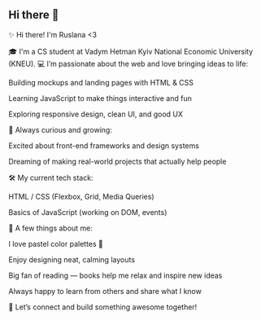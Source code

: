 ## Hi there 👋
✨ Hi there! I'm Ruslana <3

🎓 I'm a CS student at Vadym Hetman Kyiv National Economic University (KNEU).
💻 I’m passionate about the web and love bringing ideas to life:

Building mockups and landing pages with HTML & CSS

Learning JavaScript to make things interactive and fun

Exploring responsive design, clean UI, and good UX

🌱 Always curious and growing:

Excited about front-end frameworks and design systems

Dreaming of making real-world projects that actually help people

🛠️ My current tech stack:

HTML / CSS (Flexbox, Grid, Media Queries)

Basics of JavaScript (working on DOM, events)

📌 A few things about me:

I love pastel color palettes 🎨

Enjoy designing neat, calming layouts

Big fan of reading — books help me relax and inspire new ideas

Always happy to learn from others and share what I know

🤝 Let’s connect and build something awesome together!
